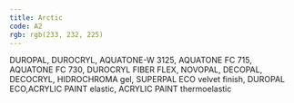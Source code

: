 ```yaml
---
title: Arctic
code: A2
rgb: rgb(233, 232, 225)
---
```


DUROPAL, DUROCRYL, AQUATONE-W 3125, AQUATONE FC 715, AQUATONE FC 730, DUROCRYL FIBER FLEX, NOVOPAL, DECOPAL, DECOCRYL, HIDROCHROMA gel, SUPERPAL ECO velvet finish, DUROPAL ECO,ACRYLIC PAINT elastic, ACRYLIC PAINT thermoelastic